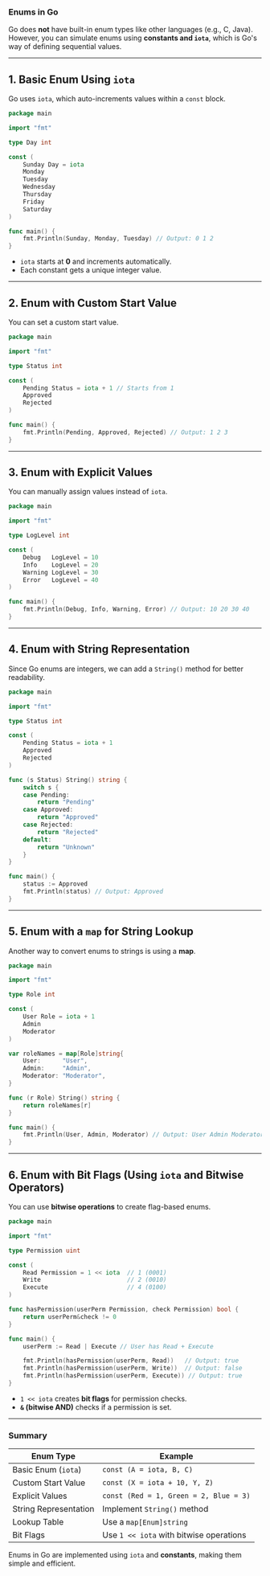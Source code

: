 ### **Enums in Go**
Go does **not** have built-in enum types like other languages (e.g., C, Java). However, you can simulate enums using **constants and `iota`**, which is Go's way of defining sequential values.

---

## **1. Basic Enum Using `iota`**
Go uses `iota`, which auto-increments values within a `const` block.

```go
package main

import "fmt"

type Day int

const (
	Sunday Day = iota
	Monday
	Tuesday
	Wednesday
	Thursday
	Friday
	Saturday
)

func main() {
	fmt.Println(Sunday, Monday, Tuesday) // Output: 0 1 2
}
```
- `iota` starts at **0** and increments automatically.
- Each constant gets a unique integer value.

---

## **2. Enum with Custom Start Value**
You can set a custom start value.

```go
package main

import "fmt"

type Status int

const (
	Pending Status = iota + 1 // Starts from 1
	Approved
	Rejected
)

func main() {
	fmt.Println(Pending, Approved, Rejected) // Output: 1 2 3
}
```

---

## **3. Enum with Explicit Values**
You can manually assign values instead of `iota`.

```go
package main

import "fmt"

type LogLevel int

const (
	Debug   LogLevel = 10
	Info    LogLevel = 20
	Warning LogLevel = 30
	Error   LogLevel = 40
)

func main() {
	fmt.Println(Debug, Info, Warning, Error) // Output: 10 20 30 40
}
```

---

## **4. Enum with String Representation**
Since Go enums are integers, we can add a `String()` method for better readability.

```go
package main

import "fmt"

type Status int

const (
	Pending Status = iota + 1
	Approved
	Rejected
)

func (s Status) String() string {
	switch s {
	case Pending:
		return "Pending"
	case Approved:
		return "Approved"
	case Rejected:
		return "Rejected"
	default:
		return "Unknown"
	}
}

func main() {
	status := Approved
	fmt.Println(status) // Output: Approved
}
```

---

## **5. Enum with a `map` for String Lookup**
Another way to convert enums to strings is using a **map**.

```go
package main

import "fmt"

type Role int

const (
	User Role = iota + 1
	Admin
	Moderator
)

var roleNames = map[Role]string{
	User:      "User",
	Admin:     "Admin",
	Moderator: "Moderator",
}

func (r Role) String() string {
	return roleNames[r]
}

func main() {
	fmt.Println(User, Admin, Moderator) // Output: User Admin Moderator
}
```

---

## **6. Enum with Bit Flags (Using `iota` and Bitwise Operators)**
You can use **bitwise operations** to create flag-based enums.

```go
package main

import "fmt"

type Permission uint

const (
	Read Permission = 1 << iota  // 1 (0001)
	Write                        // 2 (0010)
	Execute                      // 4 (0100)
)

func hasPermission(userPerm Permission, check Permission) bool {
	return userPerm&check != 0
}

func main() {
	userPerm := Read | Execute // User has Read + Execute

	fmt.Println(hasPermission(userPerm, Read))   // Output: true
	fmt.Println(hasPermission(userPerm, Write))  // Output: false
	fmt.Println(hasPermission(userPerm, Execute)) // Output: true
}
```
- `1 << iota` creates **bit flags** for permission checks.
- **`&` (bitwise AND)** checks if a permission is set.

---

### **Summary**
| Enum Type | Example |
|-----------|---------|
| Basic Enum (`iota`) | `const (A = iota, B, C)` |
| Custom Start Value | `const (X = iota + 10, Y, Z)` |
| Explicit Values | `const (Red = 1, Green = 2, Blue = 3)` |
| String Representation | Implement `String()` method |
| Lookup Table | Use a `map[Enum]string` |
| Bit Flags | Use `1 << iota` with bitwise operations |

Enums in Go are implemented using `iota` and **constants**, making them simple and efficient.